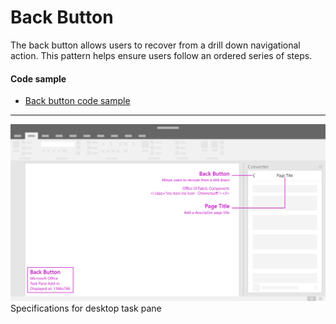 # Back Button

The back button allows users to recover from a drill down navigational action. This pattern helps ensure users follow an ordered series of steps.  

#### Code sample
* [Back button code sample](https://github.com/OfficeDev/Office-Add-in-UX-Design-Patterns-Code/tree/master/templates/navigation/back-button)

***

![Back Button - Specifications for desktop task pane](../assets/images/backButton_taskPaneCallouts.png)
Specifications for desktop task pane 
